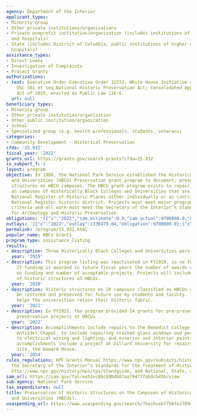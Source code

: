 ```yaml
---
agency: Department of the Interior
applicant_types:
- Minority group
- Other private institutions/organizations
- Private nonprofit institution/organization (includes institutions of higher education
  and hospitals)
- State (includes District of Columbia, public institutions of higher education and
  hospitals)
assistance_types:
- Direct Loans
- Investigation of Complaints
- Project Grants
authorizations:
- text: Executive Order Executive Order 12232, White House Initiative on HBCU's; 54
    USC 301 et seq National Historic Preservation Act; Consolidated Appropriations
    Act of 2019, enacted as Public Law 116-6.
  url: null
beneficiary_types:
- Minority group
- Other private institution/organization
- Other public institution/organization
- School
- Specialized group (e.g. health professionals, students, veterans)
categories:
- Community Development - Historical Preservation
cfda: '15.932'
fiscal_year: '2022'
grants_url: https://grants.gov/search-grants?cfda=15.932
is_subpart_f: 1
layout: program
objective: In 1988, the National Park Service established the Historically Black Colleges
  and Universities (HBCU) Preservation grant program to document, preserve, and stabilize
  structures on HBCU campuses. The HBCU grant program exists to repair historic structures
  on campuses of Historically Black Colleges and Universities that are listed in the
  National Register of Historic Places either individually or as contributing to a
  National Register historic district. Projects must meet major program selection
  criteria and all work must meet the Secretary of the Interior’s Standards and Guidelines
  for Archeology and Historic Preservation.
obligations: '[{"x":"2022","sam_estimate":0.0,"sam_actual":9700000.0,"usa_spending_actual":9700000.0},{"x":"2023","sam_estimate":0.0,"sam_actual":9700000.0,"usa_spending_actual":9700000.0},{"x":"2024","sam_estimate":0.0,"sam_actual":0.0,"usa_spending_actual":10670000.0}]'
outlays: '[{"x":"2022","outlay":1338479.04,"obligation":9700000.0},{"x":"2023","outlay":1543879.65,"obligation":9700000.0},{"x":"2024","outlay":0.0,"obligation":10670000.0}]'
permalink: /program/15.932.html
popular_name: HBCU Grants
program_type: assistance_listing
results:
- description: Three Historically Black Colleges and Universities were awarded funding.
  year: '2019'
- description: This program listing was reactivated in FY2020, so no funding was awarded.
    If funding is awarded in future fiscal years the number of awards will be contingent
    on funding and number of acceptable projects. Projects will include preservation
    of historic structures at HBCUs.
  year: '2020'
- description: Historic structures on 20 campuses classified as HBCUs were able to
    be restored and preserved for future use by students and faculty. The program
    helps the universities retain their historic fabric.
  year: '2021'
- description: In FY2022, the program provided 14 grants for pre-preservation and
    preservation projects at HBCUs
  year: '2022'
- description: Accomplishments include repairs to the Benedict College historic site,
    Antisdel Chapel, to include repairing stained glass windows and pers, upgrades
    to electrical wiring and lighting, and exterior and interior painting.  Additional
    accomplishments include a project at Dillard University for repairs to the historic
    site, the Howard House.
  year: '2024'
rules_regulations: HPF Grants Manual https://www.nps.gov/subjects/historicpreservationfund/historic-preservation-fund-grant-manual.htm;
  The Secretary of the Interior’s Standards for the Treatment of Historic Properties
  http://www.nps.gov/history/hps/tps/standguide, and National, State, and Local Codes.
sam_url: https://sam.gov/fal/ea52ec88c69b4607aa794777a6dcb45b/view
sub-agency: National Park Service
tax_expenditures: null
title: Preservation of Historic Structures on the Campuses of Historically Black Colleges
  and Universities (HBCUs).
usaspending_url: https://www.usaspending.gov/search/?hash=eb7756fe27894af6905dea07bc30d9d2
---
```

